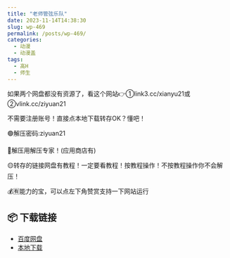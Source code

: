```yaml
---
title: "老师管弦乐队"
date: 2023-11-14T14:38:30
slug: wp-469
permalink: /posts/wp-469/
categories:
  - 动漫
  - 动漫盖
tags:
  - 高H
  - 师生
---
```


如果两个网盘都没有资源了，看这个网站👉①link3.cc/xianyu21或②vlink.cc/ziyuan21

不需要注册账号！直接点本地下载转存OK？懂吧！

🟢解压密码:ziyuan21

🔵解压用解压专家！(应用商店有)

🟡转存的链接网盘有教程！一定要看教程！按教程操作！不按教程操作你不会解压！

💰🈶能力的宝，可以点左下角赞赏支持一下网站运行

## 📦 下载链接
- [百度网盘](https://blziyuan21.com/pay-download/469?key=a4c0730f64&down_id=0)
- [本地下载](https://blziyuan21.com/pay-download/469?key=a4c0730f64&down_id=1)

